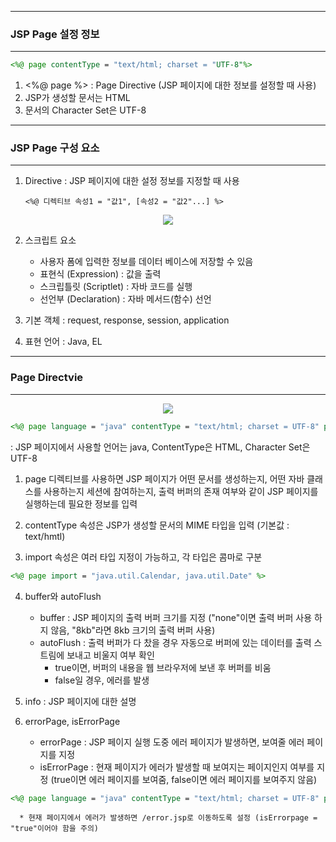 -----
### JSP Page 설정 정보
-----
```jsp
<%@ page contentType = "text/html; charset = "UTF-8"%>
```

1. <%@ page %> : Page Directive (JSP 페이지에 대한 정보를 설정할 때 사용)
2. JSP가 생성할 문서는 HTML
3. 문서의 Character Set은 UTF-8

-----
### JSP Page 구성 요소
-----
1. Directive : JSP 페이지에 대한 설정 정보를 지정할 때 사용

       <%@ 디렉티브 속성1 = "값1", [속성2 = "값2"...] %>

<div align = "center">
<img src = "https://github.com/sooyounghan/Web/assets/34672301/07b6f891-239d-43fe-a7a4-77bc3a5080bc">
</div>

2. 스크립트 요소
   
     - 사용자 폼에 입력한 정보를 데이터 베이스에 저장할 수 있음
     - 표현식 (Expression) : 값을 출력
     - 스크립틀릿 (Scriptlet) : 자바 코드를 실행
     - 선언부 (Declaration) : 자바 메서드(함수) 선언

4. 기본 객체 : request, response, session, application
  
5. 표현 언어 : Java, EL

-----
### Page Directvie
-----

<div align = "center">
<img src = "https://github.com/sooyounghan/Web/assets/34672301/093b4e18-462b-495f-9605-0b5d65310695">
</div>

```jsp
<%@ page language = "java" contentType = "text/html; charset = UTF-8" pageEncoding = "EUC-KR"%>
```
: JSP 페이지에서 사용할 언어는 java, ContentType은 HTML, Character Set은 UTF-8

1. page 디렉티브를 사용하면 JSP 페이지가 어떤 문서를 생성하는지, 어떤 자바 클래스를 사용하는지
   세션에 참여하는지, 출력 버퍼의 존재 여부와 같이 JSP 페이지를 실행하는데 필요한 정보를 입력

2. contentType 속성은 JSP가 생성할 문서의 MIME 타입을 입력 (기본값 : text/hmtl)
3. import 속성은 여러 타입 지정이 가능하고, 각 타입은 콤마로 구분

```jsp
<%@ page import = "java.util.Calendar, java.util.Date" %>
```

4. buffer와 autoFlush
   - buffer : JSP 페이지의 출력 버퍼 크기를 지정 ("none"이면 출력 버퍼 사용 하지 않음, "8kb"라면 8kb 크기의 출력 버퍼 사용)
   - autoFlush : 출력 버퍼가 다 찼을 경우 자동으로 버퍼에 있는 데이터를 출력 스트림에 보내고 비울지 여부 확인
     * true이면, 버퍼의 내용을 웹 브라우저에 보낸 후 버퍼를 비움
     * false일 경우, 에러를 발생

5. info : JSP 페이지에 대한 설명

6. errorPage, isErrorPage
   - errorPage : JSP 페이지 실행 도중 에러 페이지가 발생하면, 보여줄 에러 페이지를 지정
   - isErrorPage : 현재 페이지가 에러가 발생할 때 보여지는 페이지인지 여부를 지정 (true이면 에러 페이지를 보여줌, false이면 에러 페이지를 보여주지 않음)

```jsp
<%@ page language = "java" contentType = "text/html; charset = UTF-8" pageEncoding = "EUC-KR" errorPage = "/error.jsp" isErrorPage = "true"%>
```

      * 현재 페이지에서 에러가 발생하면 /error.jsp로 이동하도록 설정 (isErrorpage = "true"이어야 함을 주의)


